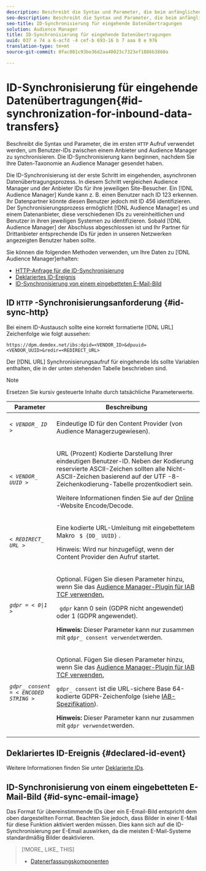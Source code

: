 ```yaml
---
description: Beschreibt die Syntax und Parameter, die beim anfänglichen HTTP-Aufruf verwendet werden, um Benutzer-IDs zwischen einem Anbieter und Audience Manager zu synchronisieren. Die ID-Synchronisierung kann beginnen, nachdem Sie Ihre Daten-Taxonomie an Audience Manager gesendet haben.
seo-description: Beschreibt die Syntax und Parameter, die beim anfänglichen HTTP-Aufruf verwendet werden, um Benutzer-IDs zwischen einem Anbieter und Audience Manager zu synchronisieren. Die ID-Synchronisierung kann beginnen, nachdem Sie Ihre Daten-Taxonomie an Audience Manager gesendet haben.
seo-title: ID-Synchronisierung für eingehende Datenübertragungen
solution: Audience Manager
title: ID-Synchronisierung für eingehende Datenübertragungen
uuid: 037 e 74 a 6-acfd -4 cef-b 693-16 b 7 aaa 8 e 976
translation-type: tm+mt
source-git-commit: 0fac081c93be36d2aa40023c7323ef1886b3860a

---
```



# ID-Synchronisierung für eingehende Datenübertragungen{#id-synchronization-for-inbound-data-transfers}

Beschreibt die Syntax und Parameter, die im ersten `HTTP` Aufruf verwendet werden, um Benutzer-IDs zwischen einem Anbieter und Audience Manager zu synchronisieren. Die ID-Synchronisierung kann beginnen, nachdem Sie Ihre Daten-Taxonomie an Audience Manager gesendet haben.

<!-- c_id_sync_in.xml -->

Die ID-Synchronisierung ist der erste Schritt im eingehenden, asynchronen Datenübertragungsprozess. In diesem Schritt vergleichen Audience Manager und der Anbieter IDs für ihre jeweiligen Site-Besucher. Ein [!DNL Audience Manager] Kunde kann z. B. einen Benutzer nach ID 123 erkennen. Ihr Datenpartner könnte diesen Benutzer jedoch mit ID 456 identifizieren. Der Synchronisierungsprozess ermöglicht [!DNL Audience Manager] es und einem Datenanbieter, diese verschiedenen IDs zu vereinheitlichen und Benutzer in ihren jeweiligen Systemen zu identifizieren. Sobald [!DNL Audience Manager] der Abschluss abgeschlossen ist und Ihr Partner für Drittanbieter entsprechende IDs für jeden in unseren Netzwerken angezeigten Benutzer haben sollte.

Sie können die folgenden Methoden verwenden, um Ihre Daten zu [!DNL Audience Manager]erhalten:

* [HTTP-Anfrage für die ID-Synchronisierung](../../../integration/sending-audience-data/batch-data-transfer-explained/id-sync-http.md#id-sync-http)
* [Deklariertes ID-Ereignis](../../../integration/sending-audience-data/batch-data-transfer-explained/id-sync-http.md#declared-id-event)
* [ID-Synchronisierung von einem eingebetteten E-Mail-Bild](../../../integration/sending-audience-data/batch-data-transfer-explained/id-sync-http.md#id-sync-email-image)

## ID `HTTP` -Synchronisierungsanforderung {#id-sync-http}

Bei einem ID-Austausch sollte eine korrekt formatierte [!DNL URL] Zeichenfolge wie folgt aussehen:

```
https://dpm.demdex.net/ibs:dpid=<VENDOR_ID>&dpuuid=<VENDOR_UUID>&redir=<REDIRECT_URL>
```

Der [!DNL URL] Synchronisierungsaufruf für eingehende Ids sollte Variablen enthalten, die in der unten stehenden Tabelle beschrieben sind.

>[!NOTE]
>
>Ersetzen Sie kursiv gesteuerte Inhalte durch tatsächliche Parameterwerte.

<table id="table_EB9F4246E2A34ABB8ED06EA458EB186F"> 
 <thead> 
  <tr> 
   <th colname="col1" class="entry"> Parameter </th> 
   <th colname="col2" class="entry"> Beschreibung </th> 
  </tr> 
 </thead>
 <tbody> 
  <tr> 
   <td colname="col1"> <code><i>&lt; VENDOR_ ID &gt;</i></code> </td> 
   <td colname="col2"> <p>Eindeutige ID für den Content Provider (von <span class="keyword"> Audience Manager</span>zugewiesen). </p> </td> 
  </tr> 
  <tr> 
   <td colname="col1"> <code><i>&lt; VENDOR_ UUID &gt;</i></code> </td> 
   <td colname="col2"> <p>URL (Prozent) Kodierte Darstellung Ihrer eindeutigen Benutzer-ID. Neben der Kodierung reservierte ASCII-Zeichen sollten alle Nicht-ASCII-Zeichen basierend auf der UTF -8-Zeichenkodierung-Tabelle prozentkodiert sein. </p> <p>Weitere Informationen finden Sie auf der <a href="https://www.url-encode-decode.com" format="http" scope="external"> Online</a> -Website Encode/Decode. </p> </td> 
  </tr> 
  <tr> 
   <td colname="col1"> <code><i>&lt; REDIRECT_ URL &gt;</i></code> </td> 
   <td colname="col2"> <p>Eine kodierte URL-Umleitung mit eingebettetem Makro <code> $ {DD_ UUID}</code> . </p> <p>Hinweis: Wird nur hinzugefügt, wenn der Content Provider den Aufruf startet. </p> </td> 
  </tr> 
  <tr> 
   <td colname="col1"> <code><i>gdpr = &lt; 0|1 &gt;</i></code> </td> 
   <td colname="col2"> <p>Optional. Fügen Sie diesen Parameter hinzu, wenn Sie das <a href="../../../overview/aam-gdpr/aam-iab-plugin.md">Audience Manager-Plugin für IAB TCF verwenden.</a></p> <p><code> gdpr</code> kann 0 sein (GDPR nicht angewendet) oder 1 (GDPR angewendet). </p> <p> <b>Hinweis:</b> Dieser Parameter kann nur zusammen mit <code>gdpr_ consent verwendet</code>werden.</p></td> 
  </tr> 
  <tr> 
   <td colname="col1"> <code><i>gdpr_ consent = &lt; ENCODED STRING &gt;</i></code> </td> 
   <td colname="col2"> <p>Optional. Fügen Sie diesen Parameter hinzu, wenn Sie das <a href="../../../overview/aam-gdpr/aam-iab-plugin.md">Audience Manager-Plugin für IAB TCF verwenden.</a></p> <p><code>gdpr_ consent</code> ist die URL-sichere Base 64-kodierte GDPR-Zeichenfolge (siehe <a href="https://github.com/InteractiveAdvertisingBureau/GDPR-Transparency-and-Consent-Framework/blob/master/URL-based%20Consent%20Passing_%20Framework%20Guidance.md#specifications" format="http" scope="external"> IAB-Spezifikation</a>). </p> <p> <b>Hinweis:</b> Dieser Parameter kann nur zusammen mit <code>gdpr verwendet</code>werden.</p> </td> 
  </tr> 
 </tbody> 
</table>

## Deklariertes ID-Ereignis {#declared-id-event}

Weitere Informationen finden Sie unter [Deklarierte IDs](../../../features/declared-ids.md).

## ID-Synchronisierung von einem eingebetteten E-Mail-Bild {#id-sync-email-image}

Das Format für übereinstimmende IDs über ein E-Email-Bild entspricht dem oben dargestellten Format. Beachten Sie jedoch, dass Bilder in einer E-Mail für diese Funktion aktiviert werden müssen. Dies kann sich auf die ID-Synchronisierung per E-Email auswirken, da die meisten E-Mail-Systeme standardmäßig Bilder deaktivieren.

>[!MORE_ LIKE_ THIS]
>
>* [Datenerfassungskomponenten](../../../reference/system-components/components-data-collection.md)

